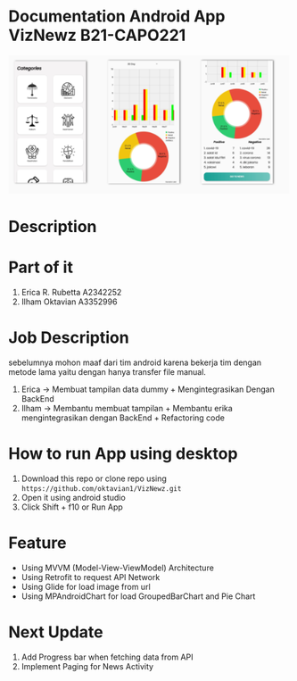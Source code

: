 # Documentation Android App VizNewz B21-CAPO221

![Image1](images/result.PNG)

# Description

# Part of it
1. Erica R. Rubetta A2342252
2. Ilham Oktavian A3352996

# Job Description
sebelumnya mohon maaf dari tim android karena bekerja tim dengan metode lama yaitu 
dengan hanya transfer file manual.
1. Erica -> Membuat tampilan data dummy + Mengintegrasikan Dengan BackEnd
2. Ilham -> Membantu membuat tampilan + Membantu erika mengintegrasikan dengan BackEnd + Refactoring code


# How to run App using desktop
1. Download this repo or clone repo using `https://github.com/oktavian1/VizNewz.git`
2. Open it using android studio
3. Click Shift + f10 or Run App

# Feature
- Using MVVM (Model-View-ViewModel) Architecture
- Using Retrofit to request API Network
- Using Glide for load image from url
- Using MPAndroidChart for load GroupedBarChart and Pie Chart

# Next Update
1. Add Progress bar when fetching data from API
2. Implement Paging for News Activity